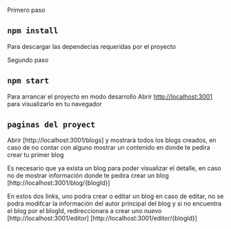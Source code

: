 Primero paso

## `npm install`
Para descargar las dependecias requeridas por el proyecto

Segundo paso

## `npm start`

Para arrancar el proyecto en modo desarrollo
Abrir [http://localhost:3001](http://localhost:3001) para visualizarlo en tu navegador


## `paginas del proyect`

Abrir [http://localhost:3001/blogs] y mostrará todos los blogs creados, en caso de no contar con alguno
mostrar un contenido en donde te pedira crear tu primer blog


Es necesario que ya exista un blog para poder visualizar el detalle, en caso no de mostrar información
donde te pedira crear un blog
[http://localhost:3001/blog/{blogId}]


En estos dos links, uno podra crear o editar un blog
en caso de editar, no se podra modifcar la información del autor principal del blog y si no encuentra el blog
por el blogId, redireccionara a crear uno nuevo
[http://localhost:3001/editor]
[http://localhost:3001/editor/{blogId}]